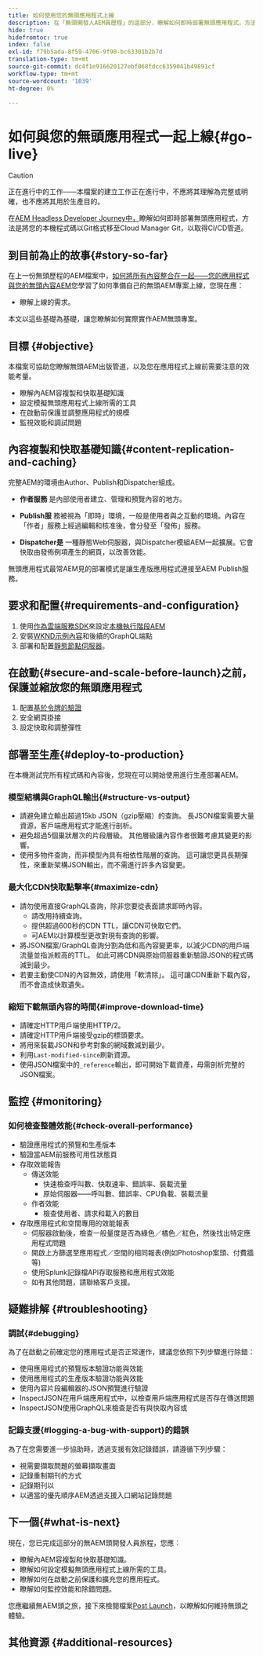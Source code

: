 ```yaml
---
title: 如何使用您的無頭應用程式上線
description: 在「無頭開發人AEM員歷程」的這部分，瞭解如何即時部署無頭應用程式，方法是將您的本機程式碼以Git格式載入，並將它移至Cloud Manager Git，以利CI/CD管道。
hide: true
hidefromtoc: true
index: false
exl-id: f79b5ada-8f59-4706-9f90-bc63301b2b7d
translation-type: tm+mt
source-git-commit: dc4f1e916620127ebf068fdcc6359041b49891cf
workflow-type: tm+mt
source-wordcount: '1039'
ht-degree: 0%

---
```


# 如何與您的無頭應用程式一起上線{#go-live}

>[!CAUTION]
>
>正在進行中的工作——本檔案的建立工作正在進行中，不應將其理解為完整或明確，也不應將其用於生產目的。

在[AEM Headless Developer Journey中，](overview.md)瞭解如何即時部署無頭應用程式，方法是將您的本機程式碼以Git格式移至Cloud Manager Git，以取得CI/CD管道。

## 到目前為止的故事{#story-so-far}

在上一份無頭歷程的AEM檔案中，[如何將所有內容整合在一起——您的應用程式與您的無頭內容AEM](put-it-all-together.md)您學習了如何準備自己的無頭AEM專案上線，您現在應：

* 瞭解上線的需求。

本文以這些基礎為基礎，讓您瞭解如何實際實作AEM無頭專案。

## 目標 {#objective}

本檔案可協助您瞭解無頭AEM出版管道，以及您在應用程式上線前需要注意的效能考量。

* 瞭解內AEM容複製和快取基礎知識
* 設定模擬無頭應用程式上線所需的工具
* 在啟動前保護並調整應用程式的規模
* 監視效能和調試問題

## 內容複製和快取基礎知識{#content-replication-and-caching}

完整AEM的環境由Author、Publish和Dispatcher組成。

* **作者服務** 是內部使用者建立、管理和預覽內容的地方。

* **Publish服** 務被視為「即時」環境，一般是使用者與之互動的環境。內容在「作者」服務上經過編輯和核准後，會分發至「發佈」服務。

* **Dispatcher是** 一種靜態Web伺服器，與Dispatcher模組AEM一起擴展。它會快取由發佈例項產生的網頁，以改善效能。

無頭應用程式最常AEM見的部署模式是讓生產版應用程式連接至AEM Publish服務。

## 要求和配置{#requirements-and-configuration}

1. 使用[作為雲端服務SDK](/help/implementing/developing/introduction/aem-as-a-cloud-service-sdk.md)來設定[本機執行階段AEM](https://experienceleague.adobe.com/docs/experience-manager-learn/cloud-service/local-development-environment-set-up/aem-runtime.html#install-java)
2. 安裝[WKND示例內容](/help/implementing/developing/introduction/develop-wknd-tutorial.md)和後續的GraphQL端點
3. 部署和配置[靜態節點伺服器](https://experienceleague.adobe.com/docs/experience-manager-learn/getting-started-with-aem-headless/graphql/production-deployment.html?lang=en#static-server)。

## 在啟動{#secure-and-scale-before-launch}之前，保護並縮放您的無頭應用程式

1. 配置[基於令牌的驗證](/help/implementing/developing/introduction/generating-access-tokens-for-server-side-apis.md)
2. 安全網頁掛接
3. 設定快取和調整彈性

## 部署至生產{#deploy-to-production}

在本機測試完所有程式碼和內容後，您現在可以開始使用進行生產部署AEM。

### 模型結構與GraphQL輸出{#structure-vs-output}

* 請避免建立輸出超過15kb JSON（gzip壓縮）的查詢。 長JSON檔案需要大量資源，客戶端應用程式才能進行剖析。
* 避免超過5個巢狀層次的片段層級。 其他層級讓內容作者很難考慮其變更的影響。
* 使用多物件查詢，而非模型內具有相依性階層的查詢。 這可讓您更具長期彈性，來重新架構JSON輸出，而不需進行許多內容變更。

### 最大化CDN快取點擊率{#maximize-cdn}

* 請勿使用直接GraphQL查詢，除非您要從表面請求即時內容。
   * 請改用持續查詢。
   * 提供超過600秒的CDN TTL，讓CDN可快取它們。
   * 可AEM以計算模型更改對現有查詢的影響。
* 將JSON檔案/GraphQL查詢分割為低和高內容變更率，以減少CDN的用戶端流量並指派較高的TTL。 如此可將CDN與原始伺服器重新驗證JSON的程式碼減到最少。
* 若要主動使CDN的內容無效，請使用「軟清除」。 這可讓CDN重新下載內容，而不會造成快取遺失。

### 縮短下載無頭內容的時間{#improve-download-time}

* 請確定HTTP用戶端使用HTTP/2。
* 請確定HTTP用戶端接受gzip的標頭要求。
* 將用來裝載JSON和參考對象的網域數減到最少。
* 利用`Last-modified-since`刷新資源。
* 使用JSON檔案中的`_reference`輸出，即可開始下載資產，毋需剖析完整的JSON檔案。

## 監控 {#monitoring}

### 如何檢查整體效能{#check-overall-performance}

* 驗證應用程式的預覽和生產版本
* 驗證當AEM前服務可用性狀態頁
* 存取效能報告
   * 傳送效能
      * 快速檢查呼叫數、快取速率、錯誤率、裝載流量
      * 原始伺服器——呼叫數、錯誤率、CPU負載、裝載流量
   * 作者效能
      * 檢查使用者、請求和載入的數目
* 存取應用程式和空間專用的效能報表
   * 伺服器啟動後，檢查一般量度是否為綠色／橘色／紅色，然後找出特定應用程式問題
   * 開啟上方篩選至應用程式／空間的相同報表(例如Photoshop案頭、付費牆等)
   * 使用Splunk記錄檔API存取服務和應用程式效能
   * 如有其他問題，請聯絡客戶支援。

## 疑難排解 {#troubleshooting}

### 調試{#debugging}

為了在啟動之前確定您的應用程式是否正常運作，建議您依照下列步驟進行除錯：

* 使用應用程式的預覽版本驗證功能與效能
* 使用應用程式的生產版本驗證功能與效能
* 使用內容片段編輯器的JSON預覽進行驗證
* InspectJSON在用戶端應用程式中，以檢查用戶端應用程式是否存在傳送問題
* InspectJSON使用GraphQL來檢查是否有與快取內容或

### 記錄支援{#logging-a-bug-with-support}的錯誤

為了在您需要進一步協助時，透過支援有效記錄錯誤，請遵循下列步驟：

* 視需要擷取問題的螢幕擷取畫面
* 記錄重制期刊的方式
* 記錄期刊以
* 以適當的優先順序AEM透過支援入口網站記錄問題

## 下一個{#what-is-next}

現在，您已完成這部分的無AEM頭開發人員旅程，您應：

* 瞭解內AEM容複製和快取基礎知識。
* 瞭解如何設定模擬無頭應用程式上線所需的工具。
* 瞭解如何在啟動之前保護和擴充您的應用程式。
* 瞭解如何監控效能和除錯問題。

您應繼續無AEM頭之旅，接下來檢閱檔案[Post Launch](post-launch.md)，以瞭解如何維持無頭之體驗。

## 其他資源 {#additional-resources}
